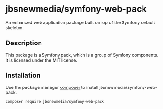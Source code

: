 # jbsnewmedia/symfony-web-pack

An enhanced web application package built on top of the Symfony default skeleton.

## Description

This package is a Symfony pack, which is a group of Symfony components. It is licensed under the MIT license.

## Installation

Use the package manager [composer](https://getcomposer.org/) to install jbsnewmedia/symfony-web-pack.

```bash
composer require jbsnewmedia/symfony-web-pack